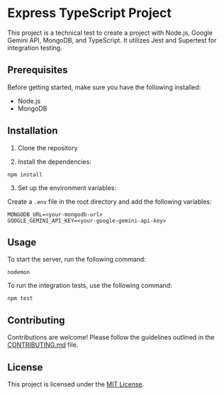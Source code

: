 # Express TypeScript Project

This project is a technical test to create a project with Node.js, Google Gemini API, MongoDB, and TypeScript. It utilizes Jest and Supertest for
integration testing.

## Prerequisites

Before getting started, make sure you have the following installed:

- Node.js
- MongoDB

## Installation

1. Clone the repository

2. Install the dependencies:

```
npm install
```

3. Set up the environment variables:

Create a `.env` file in the root directory and add the following variables:

```
MONGODB_URL=<your-mongodb-url>
GOOGLE_GEMINI_API_KEY=<your-google-gemini-api-key>
```

## Usage

To start the server, run the following command:

```
nodemon
```

To run the integration tests, use the following command:

```
npm test
```

## Contributing

Contributions are welcome! Please follow the guidelines outlined in the [CONTRIBUTING.md](CONTRIBUTING.md) file.

## License

This project is licensed under the [MIT License](LICENSE).
